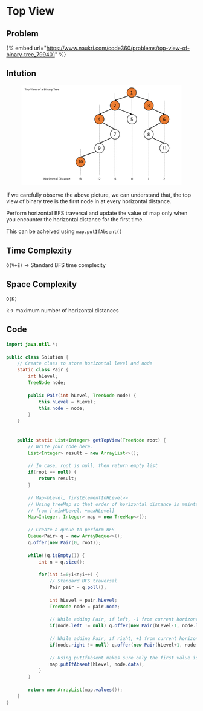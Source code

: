 # Top View

## Problem

{% embed url="https://www.naukri.com/code360/problems/top-view-of-binary-tree_799401" %}

## Intution

<figure><img src="../../../.gitbook/assets/image (2).png" alt=""><figcaption></figcaption></figure>

If we carefully observe the above picture, we can understand that, the top view of binary tree is the first node in at every horizontal distance.

Perform horizontal BFS traversal and update the value of map only when you encounter the horizontal distance for the first time.

This can be acheived using `map.putIfAbsent()`

## Time Complexity

`O(V+E)` -> Standard BFS time complexity

## Space Complexity

`O(K)`&#x20;

k-> maximum number of horizontal distances

## Code

```java
import java.util.*;

public class Solution {
    // Create class to store horizontal level and node
    static class Pair {
        int hLevel;
        TreeNode node;

        public Pair(int hLevel, TreeNode node) {
            this.hLevel = hLevel;
            this.node = node;
        }
    }


    public static List<Integer> getTopView(TreeNode root) {
        // Write your code here.
        List<Integer> result = new ArrayList<>();

        // In case, root is null, then return empty list
        if(root == null) {
            return result;
        }

        // Map<hLevel, firstElementInHLevel>>
        // Using treeMap so that order of horizontal distance is maintained
        // from [-minHLevel, +maxHLevel]
        Map<Integer, Integer> map = new TreeMap<>();
        
        // Create a queue to perform BFS
        Queue<Pair> q = new ArrayDeque<>();
        q.offer(new Pair(0, root));

        while(!q.isEmpty()) {
            int n = q.size();

            for(int i=0;i<n;i++) {
                // Standard BFS traversal
                Pair pair = q.poll();

                int hLevel = pair.hLevel;
                TreeNode node = pair.node;
                
                // While adding Pair, if left, -1 from current horizontal level
                if(node.left != null) q.offer(new Pair(hLevel-1, node.left));
                
                // While adding Pair, if right, +1 from current horizontal level
                if(node.right != null) q.offer(new Pair(hLevel+1, node.right));
                
                // Using putIfAbsent makes sure only the first value is picked
                map.putIfAbsent(hLevel, node.data);
            }
        }

        return new ArrayList(map.values());
    }
}
```

